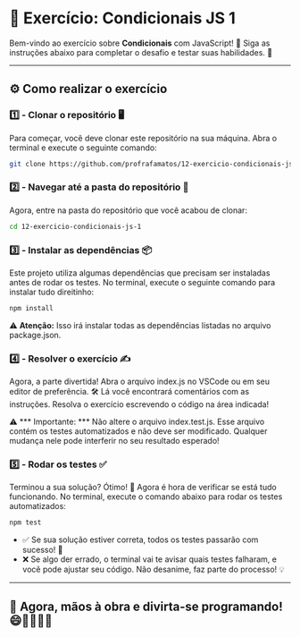 ﻿# 🚀 Exercício: **Condicionais JS 1**

Bem-vindo ao exercício sobre **Condicionais** com JavaScript! 🎉 Siga as instruções abaixo para completar o desafio e testar suas habilidades. 💪

---

## ⚙️ Como realizar o exercício

### 1️⃣ - Clonar o repositório 🖥️

Para começar, você deve clonar este repositório na sua máquina. Abra o terminal e execute o seguinte comando:

```bash
git clone https://github.com/profrafamatos/12-exercicio-condicionais-js-1.git
```

### 2️⃣ - Navegar até a pasta do repositório 📂

Agora, entre na pasta do repositório que você acabou de clonar:

```bash
cd 12-exercicio-condicionais-js-1
```


### 3️⃣ - Instalar as dependências 📦

Este projeto utiliza algumas dependências que precisam ser instaladas antes de rodar os testes. No terminal, execute o seguinte comando para instalar tudo direitinho:

```bash
npm install
```

⚠️ **Atenção:** Isso irá instalar todas as dependências listadas no arquivo package.json.


### 4️⃣ - Resolver o exercício ✍️

Agora, a parte divertida! Abra o arquivo index.js no VSCode ou em seu editor de preferência. 🛠️ Lá você encontrará comentários com as instruções. Resolva o exercício escrevendo o código na área indicada!


⚠️ *** Importante: *** Não altere o arquivo index.test.js. Esse arquivo contém os testes automatizados e não deve ser modificado. Qualquer mudança nele pode interferir no seu resultado esperado!



### 5️⃣ - Rodar os testes ✅
Terminou a sua solução? Ótimo! 🎉 Agora é hora de verificar se está tudo funcionando. No terminal, execute o comando abaixo para rodar os testes automatizados:

```bash
npm test
```

- ✅ Se sua solução estiver correta, todos os testes passarão com sucesso! 🎉
- ❌ Se algo der errado, o terminal vai te avisar quais testes falharam, e você pode ajustar seu código. Não desanime, faz parte do processo! 💡

---
## 🚀 Agora, mãos à obra e divirta-se programando! 😄👩‍💻👨‍💻
